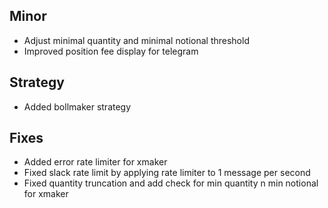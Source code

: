 ## Minor

- Adjust minimal quantity and minimal notional threshold
- Improved position fee display for telegram

## Strategy

- Added bollmaker strategy

## Fixes

- Added error rate limiter for xmaker
- Fixed slack rate limit by applying rate limiter to 1 message per second
- Fixed quantity truncation and add check for min quantity n min notional for xmaker
